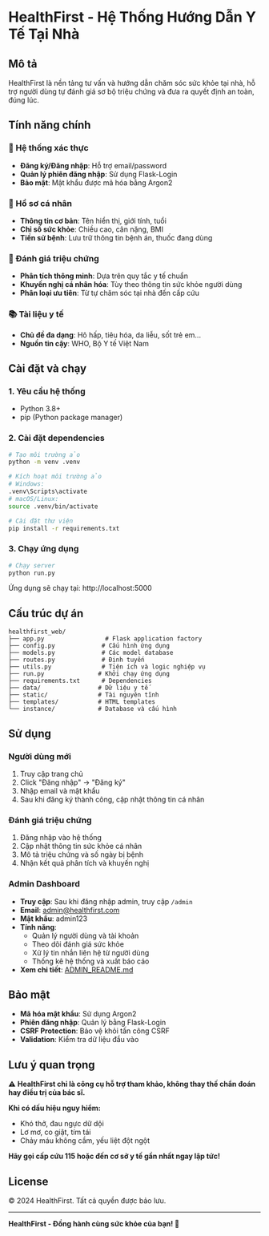 # HealthFirst - Hệ Thống Hướng Dẫn Y Tế Tại Nhà

## Mô tả
HealthFirst là nền tảng tư vấn và hướng dẫn chăm sóc sức khỏe tại nhà, hỗ trợ người dùng tự đánh giá sơ bộ triệu chứng và đưa ra quyết định an toàn, đúng lúc.

## Tính năng chính

### 🔐 Hệ thống xác thực
- **Đăng ký/Đăng nhập**: Hỗ trợ email/password
- **Quản lý phiên đăng nhập**: Sử dụng Flask-Login
- **Bảo mật**: Mật khẩu được mã hóa bằng Argon2

### 👤 Hồ sơ cá nhân
- **Thông tin cơ bản**: Tên hiển thị, giới tính, tuổi
- **Chỉ số sức khỏe**: Chiều cao, cân nặng, BMI
- **Tiền sử bệnh**: Lưu trữ thông tin bệnh án, thuốc đang dùng

### 🏥 Đánh giá triệu chứng
- **Phân tích thông minh**: Dựa trên quy tắc y tế chuẩn
- **Khuyến nghị cá nhân hóa**: Tùy theo thông tin sức khỏe người dùng
- **Phân loại ưu tiên**: Từ tự chăm sóc tại nhà đến cấp cứu

### 📚 Tài liệu y tế
- **Chủ đề đa dạng**: Hô hấp, tiêu hóa, da liễu, sốt trẻ em...
- **Nguồn tin cậy**: WHO, Bộ Y tế Việt Nam

## Cài đặt và chạy

### 1. Yêu cầu hệ thống
- Python 3.8+
- pip (Python package manager)

### 2. Cài đặt dependencies
```bash
# Tạo môi trường ảo
python -m venv .venv

# Kích hoạt môi trường ảo
# Windows:
.venv\Scripts\activate
# macOS/Linux:
source .venv/bin/activate

# Cài đặt thư viện
pip install -r requirements.txt
```

### 3. Chạy ứng dụng
```bash
# Chạy server
python run.py
```

Ứng dụng sẽ chạy tại: http://localhost:5000

## Cấu trúc dự án

```
healthfirst_web/
├── app.py                 # Flask application factory
├── config.py             # Cấu hình ứng dụng
├── models.py             # Các model database
├── routes.py             # Định tuyến
├── utils.py              # Tiện ích và logic nghiệp vụ
├── run.py               # Khởi chạy ứng dụng
├── requirements.txt      # Dependencies
├── data/                # Dữ liệu y tế
├── static/              # Tài nguyên tĩnh
├── templates/           # HTML templates
└── instance/            # Database và cấu hình
```

## Sử dụng

### Người dùng mới
1. Truy cập trang chủ
2. Click "Đăng nhập" → "Đăng ký"
3. Nhập email và mật khẩu
4. Sau khi đăng ký thành công, cập nhật thông tin cá nhân

### Đánh giá triệu chứng
1. Đăng nhập vào hệ thống
2. Cập nhật thông tin sức khỏe cá nhân
3. Mô tả triệu chứng và số ngày bị bệnh
4. Nhận kết quả phân tích và khuyến nghị

### Admin Dashboard
- **Truy cập**: Sau khi đăng nhập admin, truy cập `/admin`
- **Email**: admin@healthfirst.com
- **Mật khẩu**: admin123
- **Tính năng**:
  - Quản lý người dùng và tài khoản
  - Theo dõi đánh giá sức khỏe
  - Xử lý tin nhắn liên hệ từ người dùng
  - Thống kê hệ thống và xuất báo cáo
- **Xem chi tiết**: [ADMIN_README.md](ADMIN_README.md)

## Bảo mật

- **Mã hóa mật khẩu**: Sử dụng Argon2
- **Phiên đăng nhập**: Quản lý bằng Flask-Login
- **CSRF Protection**: Bảo vệ khỏi tấn công CSRF
- **Validation**: Kiểm tra dữ liệu đầu vào

## Lưu ý quan trọng

⚠️ **HealthFirst chỉ là công cụ hỗ trợ tham khảo, không thay thế chẩn đoán hay điều trị của bác sĩ.**

**Khi có dấu hiệu nguy hiểm:**
- Khó thở, đau ngực dữ dội
- Lơ mơ, co giật, tím tái
- Chảy máu không cầm, yếu liệt đột ngột

**Hãy gọi cấp cứu 115 hoặc đến cơ sở y tế gần nhất ngay lập tức!**

## License

© 2024 HealthFirst. Tất cả quyền được bảo lưu.

---

**HealthFirst - Đồng hành cùng sức khỏe của bạn! 💙**

